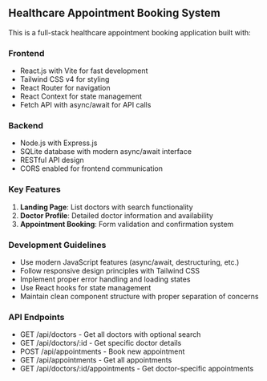 <!-- Use this file to provide workspace-specific custom instructions to Copilot. For more details, visit https://code.visualstudio.com/docs/copilot/copilot-customization#_use-a-githubcopilotinstructionsmd-file -->

## Healthcare Appointment Booking System

This is a full-stack healthcare appointment booking application built with:

### Frontend
- React.js with Vite for fast development
- Tailwind CSS v4 for styling
- React Router for navigation
- React Context for state management
- Fetch API with async/await for API calls

### Backend
- Node.js with Express.js
- SQLite database with modern async/await interface
- RESTful API design
- CORS enabled for frontend communication

### Key Features
1. **Landing Page**: List doctors with search functionality
2. **Doctor Profile**: Detailed doctor information and availability
3. **Appointment Booking**: Form validation and confirmation system

### Development Guidelines
- Use modern JavaScript features (async/await, destructuring, etc.)
- Follow responsive design principles with Tailwind CSS
- Implement proper error handling and loading states
- Use React hooks for state management
- Maintain clean component structure with proper separation of concerns

### API Endpoints
- GET /api/doctors - Get all doctors with optional search
- GET /api/doctors/:id - Get specific doctor details
- POST /api/appointments - Book new appointment
- GET /api/appointments - Get all appointments
- GET /api/doctors/:id/appointments - Get doctor-specific appointments
